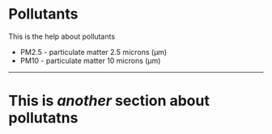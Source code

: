 # Pollutants

This is the help about pollutants

- PM2.5 - particulate matter 2.5 microns (μm)
- PM10 - particulate matter 10 microns (μm)

---

# This is _another_ section about pollutatns
